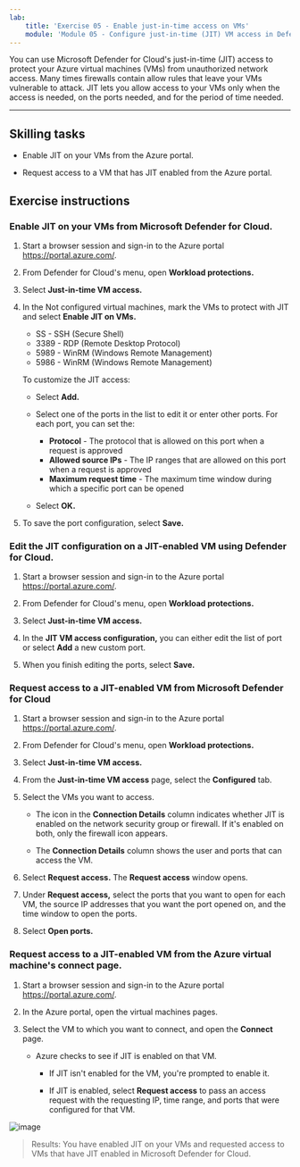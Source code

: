 ```yaml
---
lab:
    title: 'Exercise 05 - Enable just-in-time access on VMs'    
    module: 'Module 05 - Configure just-in-time (JIT) VM access in Defender for Cloud'
---
```


You can use Microsoft Defender for Cloud's just-in-time (JIT) access to protect your Azure virtual machines (VMs) from unauthorized network access. Many times firewalls contain allow rules that leave your VMs vulnerable to attack. JIT lets you allow access to your VMs only when the access is needed, on the ports needed, and for the period of time needed. 

---

## Skilling tasks

- Enable JIT on your VMs from the Azure portal.

- Request access to a VM that has JIT enabled from the Azure portal.

## Exercise instructions 

### Enable JIT on your VMs from Microsoft Defender for Cloud.

1. Start a browser session and sign-in to the Azure portal https://portal.azure.com/.
   
2. From Defender for Cloud's menu, open **Workload protections.**

4. Select **Just-in-time VM access.**

5. In the Not configured virtual machines, mark the VMs to protect with JIT and select **Enable JIT on VMs.**

   - SS - SSH (Secure Shell)
   - 3389 - RDP (Remote Desktop Protocol)
   - 5989 - WinRM (Windows Remote Management)
   - 5986 - WinRM (Windows Remote Management)

    To customize the JIT access:

   - Select **Add.**
     
   - Select one of the ports in the list to edit it or enter other ports. For each port, you can set the:
     - **Protocol** - The protocol that is allowed on this port when a request is approved
     - **Allowed source IPs** - The IP ranges that are allowed on this port when a request is approved
     - **Maximum request time** - The maximum time window during which a specific port can be opened
  
   - Select **OK.**
  
6. To save the port configuration, select **Save.**     
     
### Edit the JIT configuration on a JIT-enabled VM using Defender for Cloud.

1. Start a browser session and sign-in to the Azure portal https://portal.azure.com/.
   
2. From Defender for Cloud's menu, open **Workload protections.**

4. Select **Just-in-time VM access.**

5. In the **JIT VM access configuration,** you can either edit the list of port or select **Add** a new custom port.

6. When you finish editing the ports, select **Save.**

### Request access to a JIT-enabled VM from Microsoft Defender for Cloud

1. Start a browser session and sign-in to the Azure portal https://portal.azure.com/.
   
2. From Defender for Cloud's menu, open **Workload protections.**

3. Select **Just-in-time VM access.**

4. From the **Just-in-time VM access** page, select the **Configured** tab.

5. Select the VMs you want to access.

    - The icon in the **Connection Details** column indicates whether JIT is enabled on the network security group or firewall. If it's enabled on both, only the firewall icon appears.

    - The **Connection Details** column shows the user and ports that can access the VM.

6. Select **Request access.** The **Request access** window opens.

7. Under **Request access,** select the ports that you want to open for each VM, the source IP addresses that you want the port opened on, and the time window to open the ports.

8. Select **Open ports.**

### Request access to a JIT-enabled VM from the Azure virtual machine's connect page.

1. Start a browser session and sign-in to the Azure portal https://portal.azure.com/.
   
2. In the Azure portal, open the virtual machines pages.

3. Select the VM to which you want to connect, and open the **Connect** page.

   - Azure checks to see if JIT is enabled on that VM.

        - If JIT isn't enabled for the VM, you're prompted to enable it.
    
        - If JIT is enabled, select **Request access** to pass an access request with the requesting IP, time range, and ports that were configured for that VM.

![image](https://github.com/MicrosoftLearning/Secure-Azure-services-and-workloads-with-Microsoft-Cloud-Security-Benchmark/assets/91347931/ec7aeb31-296e-4093-ab53-85eb348469ad)

> Results: You have enabled JIT on your VMs and requested access to VMs that have JIT enabled in Microsoft Defender for Cloud.
